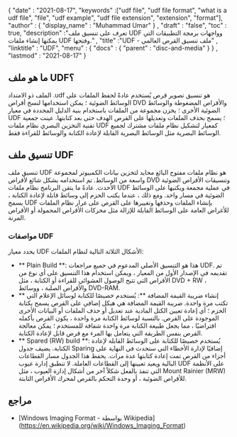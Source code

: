 {
  "date" : "2021-08-17",
  "keywords" :["udf file", "udf file format", "what is a udf file", "file", "udf example", "udf file extension", "extension", "format"],
  "author" : {
    "display_name" : "Muhammad Umar"
} ,
  "draft" : "false",
   "toc" : true,
  "description" :"تعرف على تنسيق ملف UDF وواجهات برمجة التطبيقات التي يمكنها إنشاء ملفات UDF وفتحها." ,
  "title" :"UDF - ملف تنسيق القرص العالمي" ,
  "linktitle" : "UDF",
  "menu" : {
    "docs" : {
      "parent" : "disc-and-media"
}
} ,
  "lastmod" : "2021-08-17"
}

## ما هو ملف UDF؟
الملف ذو الامتداد .udf هو تنسيق تصوير قرص يُستخدم عادةً لحفظ الملفات على الوسائط الضوئية ؛ يمكن استخدامها لنسخ أقراص DVD والأقراص المضغوطة والوسائط الضوئية الأخرى ؛ يخزن مجموعة من الملفات باستخدام بنية الدليل المحددة في معيار UDF ؛ يسمح بحذف الملفات وتعديلها على القرص الهدف حتى بعد كتابتها. عينت جمعية تقنية التخزين البصري نظام ملفات UDF كمعيار لتشكيل نظام ملفات مشترك لجميع الوسائط البصرية مثل الوسائط البصرية القابلة لإعادة الكتابة والوسائط للقراءة فقط.

## تنسيق ملف UDF
تنسيق ملف UDF هو نظام ملفات مفتوح البائع محايد لتخزين بيانات الكمبيوتر لمجموعة واسعة من الوسائط. تم استخدامه بشكل شائع لأقراص DVD وتنسيقات الأقراص الضوئية الأحدث. عادةً ما يتقن البرنامج نظام ملفات UDF في عملية مجمعة ويكتبها على الوسائط الضوئية في مسار واحد. ومع ذلك ، عندما يكتب الحزم إلى وسائط قابلة لإعادة الكتابة ، يسمح UDF بإنشاء الملفات وحذفها وتغييرها على القرص على غرار نظام الملفات للأغراض العامة على الوسائط القابلة للإزالة مثل محركات الأقراص المحمولة أو الأقراص المرنة.
### مواصفات UDF
يحدد معيار UDF الأشكال الثلاثة التالية لنظام الملفات:

- ** Plain Build **: هذا هو التنسيق الأصلي المدعوم في جميع مراجعات UDF. تم تقديمه في الإصدار الأول من المعيار ، ويمكن استخدام هذا التنسيق على أي نوع من الأقراص التي تتيح الوصول العشوائي للقراءة أو الكتابة ، مثل DVD + RW ، والأقراص الصلبة ، ووسائط DVD-RAM.
- ** إنشاء ضريبة القيمة المضافة **: يُستخدم خصيصًا للكتابة لوسائل الإعلام التي تكتب مرة واحدة. ضريبة القيمة المضافة هي هيكل إضافي على القرص يسمح بكتابة الحزم ؛ أي إعادة تعيين الكتل المادية عند تعديل أو حذف الملفات أو البيانات الأخرى الموجودة على القرص. بالنسبة لوسائط الكتابة مرة واحدة ، يكون القرص بأكمله افتراضيًا ، مما يجعل طبيعة الكتابة مرة واحدة شفافة للمستخدم ؛ يمكن معالجة القرص بنفس الطريقة التي يتعامل بها المرء مع قرص قابل لإعادة الكتابة.
- ** Spared (RW) build **: يُستخدم خصيصًا للكتابة على الوسائط القابلة لإعادة الكتابة. يضيف جدول Sparing إضافيًا لإدارة الأخطاء التي ستحدث في النهاية على أجزاء من القرص تمت إعادة كتابتها عدة مرات. يحفظ هذا الجدول مسار القطاعات البالية ويعيد تعيينها إلى القطاعات العاملة. لا تنطبق إدارة عيوب UDF على الأنظمة التي تنفذ بالفعل شكلاً آخر من أشكال إدارة العيوب ، مثل Mount Rainier (MRW) للأقراص الضوئية ، أو وحدة التحكم بالقرص لمحرك الأقراص الثابتة.
 




## مراجع


* [Windows Imaging Format - بواسطة Wikipedia] (https://en.wikipedia.org/wiki/Windows_Imaging_Format)



